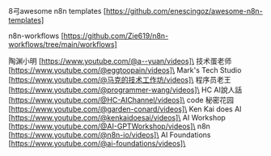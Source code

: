 8弓awesome n8n templates [https://github.com/enescingoz/awesome-n8n-templates]

n8n-workflows [https://github.com/Zie619/n8n-workflows/tree/main/workflows]


陶渊小明 [https://www.youtube.com/@a--yuan/videos]\
技术蛋老师 [https://www.youtube.com/@eggtoopain/videos]\
Mark's Tech Studio [https://www.youtube.com/@马克的技术工作坊/videos]\
程序员老王 [https://www.youtube.com/@programmer-wang/videos]\
HC AI說人話 [https://www.youtube.com/@HC-AIChannel/videos]\
code 秘密花园 [https://www.youtube.com/@garden-conard/videos]\
Ken Kai does AI [https://www.youtube.com/@kenkaidoesai/videos]\
AI Workshop [https://www.youtube.com/@AI-GPTWorkshop/videos]\
n8n [https://www.youtube.com/@n8n-io/videos]\
AI Foundations [https://www.youtube.com/@ai-foundations/videos]\



